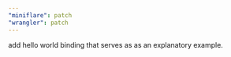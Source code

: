 ```yaml
---
"miniflare": patch
"wrangler": patch
---
```


add hello world binding that serves as as an explanatory example.
